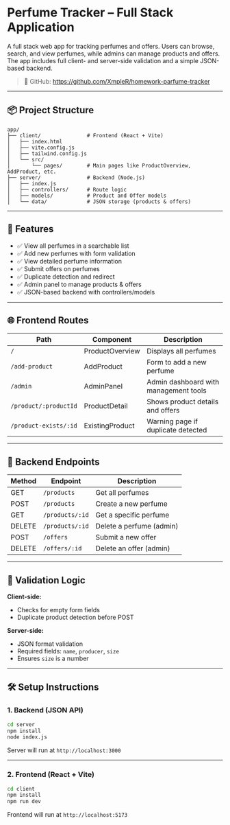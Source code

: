 # Perfume Tracker – Full Stack Application

A full stack web app for tracking perfumes and offers. Users can browse, search, and view perfumes, while admins can manage products and offers. The app includes full client- and server-side validation and a simple JSON-based backend.

> 🔗 GitHub: https://github.com/XmpleR/homework-parfume-tracker

---

## 📦 Project Structure

```
app/
├── client/               # Frontend (React + Vite)
│   ├── index.html
│   ├── vite.config.js
│   ├── tailwind.config.js
│   └── src/
│       └── pages/        # Main pages like ProductOverview, AddProduct, etc.
├── server/               # Backend (Node.js)
│   ├── index.js
│   ├── controllers/      # Route logic
│   ├── models/           # Product and Offer models
│   └── data/             # JSON storage (products & offers)
```

---

## 🚀 Features

- ✅ View all perfumes in a searchable list
- ✅ Add new perfumes with form validation
- ✅ View detailed perfume information
- ✅ Submit offers on perfumes
- ✅ Duplicate detection and redirect
- ✅ Admin panel to manage products & offers
- ✅ JSON-based backend with controllers/models

---

## 🌐 Frontend Routes

| Path                      | Component           | Description                                  |
|---------------------------|---------------------|----------------------------------------------|
| `/`                       | ProductOverview     | Displays all perfumes                        |
| `/add-product`            | AddProduct          | Form to add a new perfume                    |
| `/admin`                  | AdminPanel          | Admin dashboard with management tools        |
| `/product/:productId`     | ProductDetail       | Shows product details and offers             |
| `/product-exists/:id`     | ExistingProduct     | Warning page if duplicate detected           |

---

## 🔧 Backend Endpoints

| Method | Endpoint             | Description                        |
|--------|----------------------|------------------------------------|
| GET    | `/products`          | Get all perfumes                   |
| POST   | `/products`          | Create a new perfume               |
| GET    | `/products/:id`      | Get a specific perfume             |
| DELETE | `/products/:id`      | Delete a perfume (admin)           |
| POST   | `/offers`            | Submit a new offer                 |
| DELETE | `/offers/:id`        | Delete an offer (admin)            |

---

## 🧪 Validation Logic

**Client-side:**
- Checks for empty form fields
- Duplicate product detection before POST

**Server-side:**
- JSON format validation
- Required fields: `name`, `producer`, `size`
- Ensures `size` is a number

---

## 🛠️ Setup Instructions

### 1. Backend (JSON API)

```bash
cd server
npm install
node index.js
```

Server will run at `http://localhost:3000`

---

### 2. Frontend (React + Vite)

```bash
cd client
npm install
npm run dev
```

Frontend will run at `http://localhost:5173`


